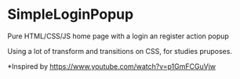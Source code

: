 # SimpleLoginPopup
Pure HTML/CSS/JS home page with a login an register action popup

Using a lot of transform and transitions on CSS, for studies pruposes.

*Inspired by https://www.youtube.com/watch?v=p1GmFCGuVjw
